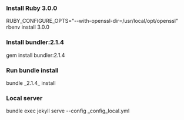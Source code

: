 
### Install Ruby 3.0.0
RUBY_CONFIGURE_OPTS="--with-openssl-dir=/usr/local/opt/openssl" rbenv install 3.0.0

### Install bundler:2.1.4
gem install bundler:2.1.4

### Run bundle install
bundle \_2.1.4\_ install

### Local server
bundle exec jekyll serve --config _config_local.yml

